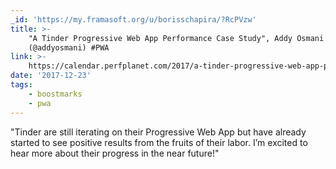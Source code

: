 ```yaml
---
_id: 'https://my.framasoft.org/u/borisschapira/?RcPVzw'
title: >-
    "A Tinder Progressive Web App Performance Case Study", Addy Osmani
    (@addyosmani) #PWA
link: >-
    https://calendar.perfplanet.com/2017/a-tinder-progressive-web-app-performance-case-study/
date: '2017-12-23'
tags:
    - boostmarks
    - pwa
---
```


<div class="markdown"><p>&quot;Tinder are still iterating on their Progressive Web App but have already started to see positive results from the fruits of their labor. I’m excited to hear more about their progress in the near future!&quot;
</p></div>
